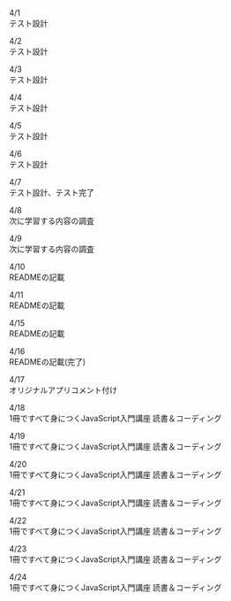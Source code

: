4/1<br>
テスト設計<br>

4/2<br>
テスト設計<br>

4/3<br>
テスト設計<br>

4/4<br>
テスト設計<br>

4/5<br>
テスト設計<br>

4/6<br>
テスト設計<br>

4/7<br>
テスト設計、テスト完了<br>

4/8<br>
次に学習する内容の調査<br>

4/9<br>
次に学習する内容の調査<br>

4/10<br>
READMEの記載<br>

4/11<br>
READMEの記載<br>

4/15<br>
READMEの記載<br>

4/16<br>
READMEの記載(完了)<br>

4/17<br>
オリジナルアプリコメント付け<br>

4/18<br>
1冊ですべて身につくJavaScript入門講座 読書＆コーディング<br>

4/19<br>
1冊ですべて身につくJavaScript入門講座 読書＆コーディング<br>

4/20<br>
1冊ですべて身につくJavaScript入門講座 読書＆コーディング<br>

4/21<br>
1冊ですべて身につくJavaScript入門講座 読書＆コーディング<br>

4/22<br>
1冊ですべて身につくJavaScript入門講座 読書＆コーディング<br>

4/23<br>
1冊ですべて身につくJavaScript入門講座 読書＆コーディング<br>

4/24<br>
1冊ですべて身につくJavaScript入門講座 読書＆コーディング<br>
